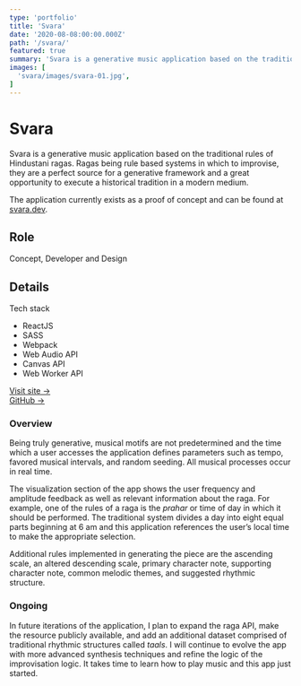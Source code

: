 ```yaml
---
type: 'portfolio'
title: 'Svara'
date: '2020-08-08:00:00.000Z'
path: '/svara/'
featured: true
summary: 'Svara is a generative music application based on the traditional rules of Hindustani ragas.'
images: [
  'svara/images/svara-01.jpg',
]
---
```


# Svara

Svara is a generative music application based on the traditional rules of Hindustani ragas. Ragas being rule based systems in which to improvise, they are a perfect source for a generative framework and a great opportunity to execute a historical tradition in a modern medium.

The application currently exists as a proof of concept and can be found at [svara.dev](https://svara.dev).

## Role

Concept, Developer and Design

## Details

<article class="tech-card">

Tech stack

- ReactJS
- SASS
- Webpack
- Web Audio API
- Canvas API
- Web Worker API

[Visit site →](https://svara.dev)
<br>
[GitHub →](https://github.com/ryantoddgarza/svara)

</article>

### Overview

Being truly generative, musical motifs are not predetermined and the time which a user accesses the application defines parameters such as tempo, favored musical intervals, and random seeding. All musical processes occur in real time.

The visualization section of the app shows the user frequency and amplitude feedback as well as relevant information about the raga. For example, one of the rules of a raga is the _prahar_ or time of day in which it should be performed. The traditional system divides a day into eight equal parts beginning at 6 am and this application references the user’s local time to make the appropriate selection.

Additional rules implemented in generating the piece are the ascending scale, an altered descending scale, primary character note, supporting character note, common melodic themes, and suggested rhythmic structure.

### Ongoing

In future iterations of the application, I plan to expand the raga API, make the resource publicly available, and add an additional dataset comprised of traditional rhythmic structures called _taals_. I will continue to evolve the app with more advanced synthesis techniques and refine the logic of the improvisation logic. It takes time to learn how to play music and this app just started.
